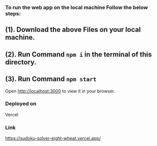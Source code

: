 ### To run the web app on the local machine Follow the below steps:

##  (1). Download the above Files on your local machine.
##  (2). Run Command `npm i` in the terminal of this directory.
## (3). Run Command `npm start`

Open [http://localhost:3000](http://localhost:3000) to view it in your browser.

### Deployed on
Vercel
### Link
https://sudoku-solver-eight-wheat.vercel.app/

